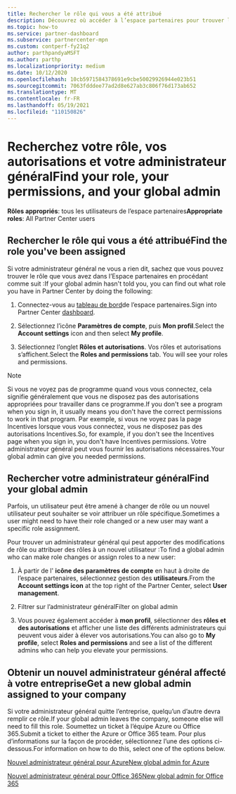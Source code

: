 ```yaml
---
title: Rechercher le rôle qui vous a été attribué
description: Découvrez où accéder à l’espace partenaires pour trouver le rôle que vous avez attribué, vos autorisations et votre administrateur général.
ms.topic: how-to
ms.service: partner-dashboard
ms.subservice: partnercenter-mpn
ms.custom: contperf-fy21q2
author: parthpandyaMSFT
ms.author: parthp
ms.localizationpriority: medium
ms.date: 10/12/2020
ms.openlocfilehash: 10cb5971584378691e9cbe50029926944e023b51
ms.sourcegitcommit: 7063fdddee77ad2d8e627ab3c806f76d173ab652
ms.translationtype: MT
ms.contentlocale: fr-FR
ms.lasthandoff: 05/19/2021
ms.locfileid: "110150826"
---
```

# <a name="find-your-role-your-permissions-and-your-global-admin"></a><span data-ttu-id="a1a6f-103">Recherchez votre rôle, vos autorisations et votre administrateur général</span><span class="sxs-lookup"><span data-stu-id="a1a6f-103">Find your role, your permissions, and your global admin</span></span>


<span data-ttu-id="a1a6f-104">**Rôles appropriés**: tous les utilisateurs de l’espace partenaires</span><span class="sxs-lookup"><span data-stu-id="a1a6f-104">**Appropriate roles**: All Partner Center users</span></span>

## <a name="find-the-role-youve-been-assigned"></a><span data-ttu-id="a1a6f-105">Rechercher le rôle qui vous a été attribué</span><span class="sxs-lookup"><span data-stu-id="a1a6f-105">Find the role you've been assigned</span></span>

<span data-ttu-id="a1a6f-106">Si votre administrateur général ne vous a rien dit, sachez que vous pouvez trouver le rôle que vous avez dans l’Espace partenaires en procédant comme suit :</span><span class="sxs-lookup"><span data-stu-id="a1a6f-106">If your global admin hasn't told you, you can find out what role you have in Partner Center by doing the following:</span></span>

1. <span data-ttu-id="a1a6f-107">Connectez-vous au [tableau de bord](https://partner.microsoft.com/dashboard/home)de l’espace partenaires.</span><span class="sxs-lookup"><span data-stu-id="a1a6f-107">Sign into Partner Center [dashboard](https://partner.microsoft.com/dashboard/home).</span></span>

1. <span data-ttu-id="a1a6f-108">Sélectionnez l’icône **Paramètres de compte**, puis **Mon profil**.</span><span class="sxs-lookup"><span data-stu-id="a1a6f-108">Select the **Account settings** icon and then select **My profile**.</span></span>
 
1. <span data-ttu-id="a1a6f-109">Sélectionnez l’onglet **Rôles et autorisations**. Vos rôles et autorisations s’affichent.</span><span class="sxs-lookup"><span data-stu-id="a1a6f-109">Select the **Roles and permissions** tab. You will see your roles and permissions.</span></span>
 
>[!Note]
><span data-ttu-id="a1a6f-110">Si vous ne voyez pas de programme quand vous vous connectez, cela signifie généralement que vous ne disposez pas des autorisations appropriées pour travailler dans ce programme.</span><span class="sxs-lookup"><span data-stu-id="a1a6f-110">If you don't see a program when you sign in, it usually means you don't have the correct permissions to work in that program.</span></span> <span data-ttu-id="a1a6f-111">Par exemple, si vous ne voyez pas la page Incentives lorsque vous vous connectez, vous ne disposez pas des autorisations Incentives.</span><span class="sxs-lookup"><span data-stu-id="a1a6f-111">So, for example, if you don't see the Incentives page when you sign in, you don't have Incentives permissions.</span></span> <span data-ttu-id="a1a6f-112">Votre administrateur général peut vous fournir les autorisations nécessaires.</span><span class="sxs-lookup"><span data-stu-id="a1a6f-112">Your global admin can give you needed permissions.</span></span>

## <a name="find-your-global-admin"></a><span data-ttu-id="a1a6f-113">Rechercher votre administrateur général</span><span class="sxs-lookup"><span data-stu-id="a1a6f-113">Find your global admin</span></span>

<span data-ttu-id="a1a6f-114">Parfois, un utilisateur peut être amené à changer de rôle ou un nouvel utilisateur peut souhaiter se voir attribuer un rôle spécifique.</span><span class="sxs-lookup"><span data-stu-id="a1a6f-114">Sometimes a user might need to have their role changed or a new user may want a specific role assignment.</span></span>

<span data-ttu-id="a1a6f-115">Pour trouver un administrateur général qui peut apporter des modifications de rôle ou attribuer des rôles à un nouvel utilisateur :</span><span class="sxs-lookup"><span data-stu-id="a1a6f-115">To find a global admin who can make role changes or assign roles to a new user:</span></span> 

1. <span data-ttu-id="a1a6f-116">À partir de l' **icône des paramètres de compte** en haut à droite de l’espace partenaires, sélectionnez gestion des **utilisateurs**.</span><span class="sxs-lookup"><span data-stu-id="a1a6f-116">From the **Account settings icon** at the top right of the Partner Center, select **User management**.</span></span>

1. <span data-ttu-id="a1a6f-117">Filtrer sur l’administrateur général</span><span class="sxs-lookup"><span data-stu-id="a1a6f-117">Filter on global admin</span></span>

1. <span data-ttu-id="a1a6f-118">Vous pouvez également accéder à **mon profil**, sélectionner des **rôles et des autorisations** et afficher une liste des différents administrateurs qui peuvent vous aider à élever vos autorisations.</span><span class="sxs-lookup"><span data-stu-id="a1a6f-118">You can also go to **My profile**, select **Roles and permissions** and see a list of the different admins who can help you elevate your permissions.</span></span> 


## <a name="get-a-new-global-admin-assigned-to-your-company"></a><span data-ttu-id="a1a6f-119">Obtenir un nouvel administrateur général affecté à votre entreprise</span><span class="sxs-lookup"><span data-stu-id="a1a6f-119">Get a new global admin assigned to your company</span></span>

<span data-ttu-id="a1a6f-120">Si votre administrateur général quitte l’entreprise, quelqu’un d’autre devra remplir ce rôle.</span><span class="sxs-lookup"><span data-stu-id="a1a6f-120">If your global admin leaves the company, someone else will need to fill this role.</span></span> <span data-ttu-id="a1a6f-121">Soumettez un ticket à l’équipe Azure ou Office 365.</span><span class="sxs-lookup"><span data-stu-id="a1a6f-121">Submit a ticket to either the Azure or Office 365 team.</span></span> <span data-ttu-id="a1a6f-122">Pour plus d’informations sur la façon de procéder, sélectionnez l’une des options ci-dessous.</span><span class="sxs-lookup"><span data-stu-id="a1a6f-122">For information on how to do this, select one of the options below.</span></span>

[<span data-ttu-id="a1a6f-123">Nouvel administrateur général pour Azure</span><span class="sxs-lookup"><span data-stu-id="a1a6f-123">New global admin for Azure</span></span>](https://support.microsoft.com/help/4505981/what-to-do-if-the-only-admin-for-your-mpn-program-has-left-the-company)

[<span data-ttu-id="a1a6f-124">Nouvel administrateur général pour Office 365</span><span class="sxs-lookup"><span data-stu-id="a1a6f-124">New global admin for Office 365</span></span>](https://admin.microsoft.com/)


